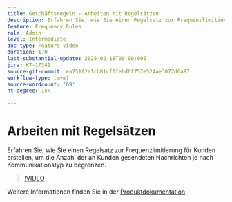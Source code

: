 ```yaml
---
title: Geschäftsregeln - Arbeiten mit Regelsätzen
description: Erfahren Sie, wie Sie einen Regelsatz zur Frequenzlimitierung für Kunden erstellen, um die Anzahl der an Kunden gesendeten Nachrichten basierend auf dem Kommunikationstyp in Adobe Journey Optimizer (AJO) zu begrenzen.
feature: Frequency Rules
role: Admin
level: Intermediate
doc-type: Feature Video
duration: 170
last-substantial-update: 2025-02-18T00:00:00Z
jira: KT-17341
source-git-commit: ea751f2a1cb81cf0febd0f757e524ae3077d6a87
workflow-type: tm+mt
source-wordcount: '69'
ht-degree: 15%

---
```



# Arbeiten mit Regelsätzen

Erfahren Sie, wie Sie einen Regelsatz zur Frequenzlimitierung für Kunden erstellen, um die Anzahl der an Kunden gesendeten Nachrichten je nach Kommunikationstyp zu begrenzen.

>[!VIDEO](https://video.tv.adobe.com/v/3444735/?learn=on&enablevpops&captions=ger)

Weitere Informationen finden Sie in der [Produktdokumentation](https://experienceleague.adobe.com/de/docs/journey-optimizer/using/configuration/rule-sets).
